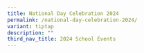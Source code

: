 ```yaml
---
title: National Day Celebration 2024
permalink: /national-day-celebration-2024/
variant: tiptap
description: ""
third_nav_title: 2024 School Events
---
```

